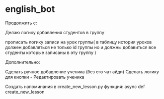 # english_bot


Продолжить с:

Делаю логику добавления студентов в группу

прописать логику записи на урок группы(
в таблицу история уроков должен добавляться не только id группы но и должны
добавиться все студенты которые записаны в эту группу
)





Дополнительно:

Сделать ручное добавление ученика (без его чат айди)
Сделать логику для кнопки - Редактировать ученика

Создать напоминания в create_new_lesson.py
функция: async def create_new_lesson
